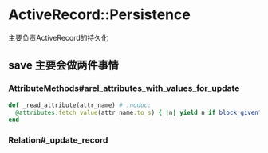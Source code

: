 # ActiveRecord::Persistence
主要负责ActiveRecord的持久化

## save 主要会做两件事情

### AttributeMethods#arel_attributes_with_values_for_update

```ruby
def _read_attribute(attr_name) # :nodoc:
  @attributes.fetch_value(attr_name.to_s) { |n| yield n if block_given? }
end
```
### Relation#_update_record









